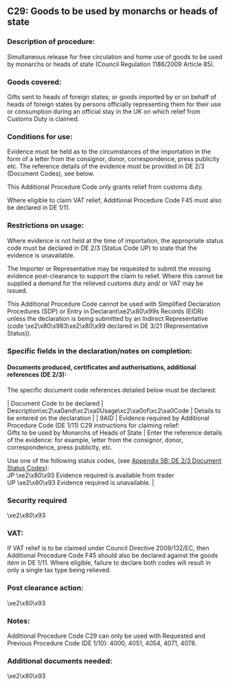 C29: Goods to be used by monarchs or heads of state
---------------------------------------------------

### Description of procedure:

Simultaneous release for free circulation and home use of goods to be used by monarchs or heads of state (Council Regulation 1186/2009 Article 85).

### Goods covered:

Gifts sent to heads of foreign states; or goods imported by or on behalf of heads of foreign states by persons officially representing them for their use or consumption during an official stay in the UK on which relief from Customs Duty is claimed.

### Conditions for use:

Evidence must be held as to the circumstances of the importation in the form of a letter from the consignor, donor, correspondence, press publicity etc. The reference details of the evidence must be provided in DE 2/3 (Document Codes), see below.

This Additional Procedure Code only grants relief from customs duty.

Where eligible to claim VAT relief, Additional Procedure Code F45 must also be declared in DE 1/11.

### Restrictions on usage:

Where evidence is not held at the time of importation, the appropriate status code must be declared in DE 2/3 (Status Code UP) to state that the evidence is unavailable.

The Importer or Representative may be requested to submit the missing evidence post-clearance to support the claim to relief. Where this cannot be supplied a demand for the relieved customs duty and/ or VAT may be issued.

This Additional Procedure Code cannot be used with Simplified Declaration Procedures (SDP) or Entry in Declarant\xe2\x80\x99s Records (EIDR) unless the declaration is being submitted by an Indirect Representative (code \xe2\x80\x983\xe2\x80\x99 declared in DE 3/21 (Representative Status)).

### Specific fields in the declaration/notes on completion:

#### Documents produced, certificates and authorisations, additional references (DE 2/3):

The specific document code references detailed below must be declared:



  |  Document Code to be declared |  Description\xc2\xa0and\xc2\xa0Usage\xc2\xa0of\xc2\xa0Code |  Details to be entered on the declaration | 
   |  9AID |  Evidence required by Additional Procedure Code (DE 1/11) C29 instructions for claiming relief:  
Gifts to be used by Monarchs of Heads of State |  Enter the reference details of the evidence: for example, letter from the consignor, donor, correspondence, press publicity, etc.   
  
Use one of the following status codes, (see [Appendix 5B: DE 2/3 Document Status Codes](https://www.gov.uk/guidance/data-element-23-document-status-codes-of-the-customs-declaration-service-cds)):  
JP \xe2\x80\x93 Evidence required is available from trader  
UP \xe2\x80\x93 Evidence required is unavailable. | 
 
### Security required

\xe2\x80\x93

### VAT:

If VAT relief is to be claimed under Council Directive 2009/132/EC, then Additional Procedure Code F45 should also be declared against the goods item in DE 1/11. Where eligible, failure to declare both codes will result in only a single tax type being relieved.

### Post clearance action:

\xe2\x80\x93

### Notes:

Additional Procedure Code C29 can only be used with Requested and Previous Procedure Code (DE 1/10): 4000, 4051, 4054, 4071, 4078.

### Additional documents needed:

\xe2\x80\x93

